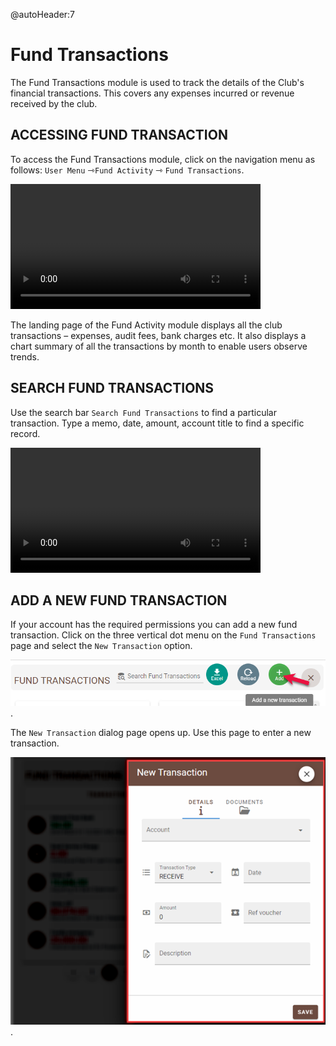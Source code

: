@autoHeader:7
# Fund Transactions
The Fund Transactions module is used to track the details of the Club's financial transactions. This covers any expenses incurred or revenue received by the club. 

## ACCESSING FUND TRANSACTION
To access the Fund Transactions module, click on the navigation menu as follows: `User Menu` &#8702;`Fund Activity` &#8702; `Fund Transactions`.

<video src="static/video/Access_Fund_Transactions.mp4" 
    width="400px" controls>
  <img src="static/images/5.1_Fund_Transactions_Menu.png"/>
</video>

The landing page of the Fund Activity module displays all the club transactions – expenses, audit fees, bank charges etc. It also displays a chart summary of all the transactions by month to enable users observe trends.

## SEARCH FUND TRANSACTIONS 

Use the search bar `Search Fund Transactions` to find a particular transaction. Type a memo, date, amount, account title to find a specific record.

<video src="static/video/Search_Fund_Transactions.mp4" 
    width="400px" controls>
  <img src="static/images/5.3_Fund_Transactions_Search.png"/>
</video>

## ADD A NEW FUND TRANSACTION

If your account has the required permissions you can add a new fund transaction. Click on the three vertical dot menu on the `Fund Transactions` page and select the `New Transaction` option.

![alt text](static/images/5.4_Add_Fund_Tx_Menu.png "Add Fund Transactions Menu :size=400").

The `New Transaction` dialog page opens up. Use this page to enter a new transaction.

![alt text](static/images/5.5_Add_Fund_Tx_Page.png "Add Fund Transactions page :size=400").
